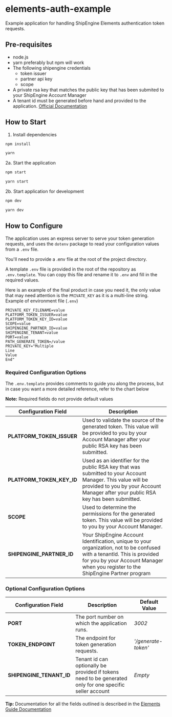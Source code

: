 # elements-auth-example

Example application for handling ShipEngine Elements authentication token requests.

## Pre-requisites

- node.js
- yarn preferably but npm will work
- The following shipengine credentials
  - token issuer
  - partner api key
  - scope
- A private rsa key that matches the public key that has been submited to your ShipEngine Account Manager
- A tenant id must be generated before hand and provided to the application. [Official Documentation](https://www.shipengine.com/docs/partners/accounts/create/)

## How to Start

1. Install dependencies

```bash
npm install
```

```bash
yarn
```

2a. Start the application

```bash
npm start
```

```bash
yarn start
```

2b. Start application for development

```bash
npm dev
```

```bash
yarn dev
```

## How to Configure

The application uses an express server to serve your token generation requests, and uses the `dotenv` package to read your configuration values from a `.env` file.

You'll need to provide a .env file at the root of the project directory.

A template `.env` file is provided in the root of the repository as `.env.template`. You can copy this file and rename it to `.env` and fill in the required values.

Here is an example of the final product in case you need it, the only value that may need attention is the `PRIVATE_KEY` as it is a multi-line string.
Example of environment file (`.env`)

```env
PRIVATE_KEY_FILENAME=value
PLATFORM_TOKEN_ISSUER=value
PLATFORM_TOKEN_KEY_ID=value
SCOPE=value
SHIPENGINE_PARTNER_ID=value
SHIPENGINE_TENANT=value
PORT=value
PATH_GENERATE_TOKEN=/value
PRIVATE_KEY="Multiple
Line
Value
End"
```

### Required Configuration Options

The `.env.template` provides comments to guide you along the process, but in case you want a more detailed reference, refer to the chart below

**Note:** Required fields do not provide default values

| Configuration Field       | Description                                                                                                                                                                                                   |
|---------------------------| ------------------------------------------------------------------------------------------------------------------------------------------------------------------------------------------------------------- |
| **PLATFORM_TOKEN_ISSUER** | Used to validate the source of the generated token. This value will be provided to you by your Account Manager after your public RSA key has been submitted.                                                  |
| **PLATFORM_TOKEN_KEY_ID** | Used as an identifier for the public RSA key that was submitted to your Account Manager. This value will be provided to you by your Account Manager after your public RSA key has been submitted.             |
| **SCOPE**                 | Used to determine the permissions for the generated token. This value will be provided to you by your Account Manager.                                                                                        |
| **SHIPENGINE_PARTNER_ID** | Your ShipEngine Account Identification, unique to your organization, not to be confused with a tenantId. This is provided for you by your Account Manager when you register to the ShipEngine Partner program |

### Optional Configuration Options

| Configuration Field      | Description                                                                                              | Default Value       |
|--------------------------| -------------------------------------------------------------------------------------------------------- |---------------------|
| **PORT**                 | The port number on which the application runs.                                                           | _3002_              |
| **TOKEN_ENDPOINT**       | The endpoint for token generation requests.                                                              | _'/generate-token'_ |
| **SHIPENGINE_TENANT_ID** | Tenant id can optionally be provided if tokens need to be generated only for one specific seller account | _Empty_             |

**Tip:** Documentation for all the fields outlined is described in the [Elements Guide Documentation](https://www.shipengine.com/docs/elements/elements-guide/#elements-jwt-generation)
